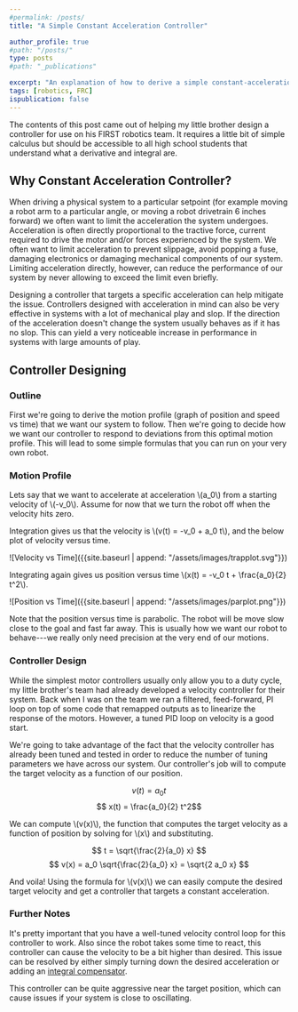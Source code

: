 ```yaml
---
#permalink: /posts/
title: "A Simple Constant Acceleration Controller"

author_profile: true
#path: "/posts/"
type: posts
#path: "_publications"

excerpt: "An explanation of how to derive a simple constant-acceleration controller. This was originally written up for my little brother to help him design controllers to use on his FRC team."
tags: [robotics, FRC]
ispublication: false
---
```


The contents of this post came out of helping my little brother design a controller for use on his FIRST robotics team. It requires a little bit of simple calculus but should be accessible to all high school students that understand what a derivative and integral are.

## Why Constant Acceleration Controller?
When driving a physical system to a particular setpoint (for example moving a robot arm to a particular angle, or moving a robot drivetrain 6 inches forward) we often want to limit the acceleration the system undergoes. Acceleration is often directly proportional to the tractive force, current required to drive the motor  and/or forces experienced by the system. We often want to limit acceleration to prevent slippage, avoid popping a fuse, damaging electronics or damaging mechanical components of our system. Limiting acceleration directly, however, can reduce the performance of our system by never allowing to exceed the limit even briefly.

Designing a controller that targets a specific acceleration can help mitigate the issue. Controllers designed with acceleration in mind can also be very effective in systems with a lot of mechanical play and slop. If the direction of the acceleration doesn't change the system usually behaves as if it has no slop. This can yield a very noticeable increase in performance in systems with large amounts of play.

##  Controller Designing
### Outline
First we're going to derive the motion profile (graph of position and speed vs time) that we want our system to follow. Then we're going to decide how we want our controller to respond to deviations from this optimal motion profile. This will lead to some simple formulas that you can run on your very own robot.

### Motion Profile
Lets say that we want to accelerate at acceleration \\(a_0\\) from a starting velocity of \\(-v_0\\). Assume for now that we turn the robot off when the velocity hits zero.

Integration gives us that the velocity is \\(v(t) = -v_0 + a_0 t\\), and the below plot of velocity versus time.

![Velocity vs Time]({{site.baseurl | append: "/assets/images/trapplot.svg"}})

Integrating again gives us position versus time \\(x(t) = -v_0 t + \frac{a_0}{2} t^2\\).

![Position vs Time]({{site.baseurl | append: "/assets/images/parplot.png"}})

Note that the position versus time is parabolic. The robot will be move slow close to the goal and fast far away. This is usually how we want our robot to behave---we really only need precision at the very end of our motions.

### Controller Design
While the simplest motor controllers usually only allow you to a duty cycle, my little brother's team had already developed a velocity controller for their system. Back when I was on the team we ran a filtered, feed-forward, PI loop on top of some code that remapped outputs as to linearize the response of the motors. However, a tuned PID loop on velocity is a good start.

We're going to take advantage of the fact that the velocity controller has already been tuned and tested in order to reduce the number of tuning parameters we have across our system. Our controller's job will to compute the target velocity as a function of our position.

$$ v(t) = a_0 t $$
$$ x(t) = \frac{a_0}{2} t^2$$

We can compute \\(v(x)\\), the function that computes the target velocity as a function of position by solving for \\(x\\) and substituting.

$$ t = \sqrt{\frac{2}{a_0} x} $$
$$ v(x) = a_0 \sqrt{\frac{2}{a_0} x}  = \sqrt{2 a_0 x} $$

And voila! Using the formula for \\(v(x)\\) we can easily compute the desired target velocity and get a controller that targets a constant acceleration.  

### Further Notes
It's pretty important that you have a well-tuned velocity control loop for this controller to work. Also since the robot takes some time to react, this controller can cause the velocity to be a bit higher than desired. This issue can be resolved by either simply turning down the desired acceleration or adding an [integral compensator](https://en.wikibooks.org/wiki/Control_Systems/Controllers_and_Compensators#Integral_Controllers).

This controller can be quite aggressive near the target position, which can cause issues if your system is close to oscillating.     
